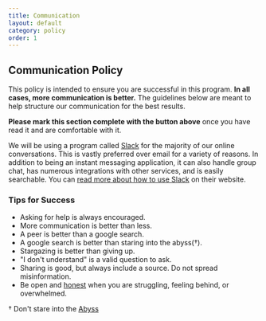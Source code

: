 ```yaml
---
title: Communication
layout: default
category: policy
order: 1
---
```


## Communication Policy

This policy is intended to ensure you are successful in this program. **In all cases, more communication is better.** The guidelines below are meant to help structure our communication for the best results.

**Please mark this section complete with the button above** once you have read it and are comfortable with it.

We will be using a program called [Slack](https://slack.com/downloads) for the majority of our online conversations. This is vastly preferred over email for a variety of reasons. In addition to being an instant messaging application, it can also handle group chat, has numerous integrations with other services, and is easily searchable. You can [read more about how to use Slack](https://get.slack.help/hc/en-us/categories/202622877-Slack-Guides) on their website.

### Tips for Success

* Asking for help is always encouraged.
* More communication is better than less.
* A peer is better than a google search.
* A google search is better than staring into the abyss(†).
* Stargazing is better than giving up.
* "I don't understand" is a valid question to ask.
* Sharing is good, but always include a source. Do not spread misinformation.
* Be open and [honest](honesty.html) when you are struggling, feeling behind, or overwhelmed.

† Don't stare into the [Abyss](http://blog.8thlight.com/justin-herrick/2012/09/18/adapting-to-change.html)
